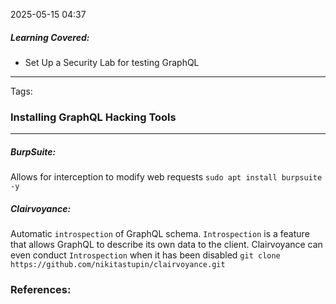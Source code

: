 
2025-05-15 04:37

##### Learning Covered:
 - Set Up a Security Lab for testing GraphQL

--------------------------
Tags:


### Installing GraphQL Hacking Tools
--------------------------------
##### BurpSuite:
Allows for interception to modify web requests
`sudo apt install burpsuite -y`

##### Clairvoyance:
Automatic `introspection` of GraphQL schema. `Introspection` is a feature that allows GraphQL to describe its own data to the client. Clairvoyance can even conduct `Introspection` when it has been disabled
`git clone https://github.com/nikitastupin/clairvoyance.git`


### References:




